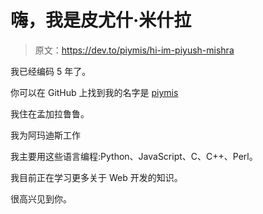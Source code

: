 # 嗨，我是皮尤什·米什拉

> 原文：<https://dev.to/piymis/hi-im-piyush-mishra>

我已经编码 5 年了。

你可以在 GitHub 上找到我的名字是 [piymis](https://github.com/piymis)

我住在孟加拉鲁鲁。

我为阿玛迪斯工作

我主要用这些语言编程:Python、JavaScript、C、C++、Perl。

我目前正在学习更多关于 Web 开发的知识。

很高兴见到你。